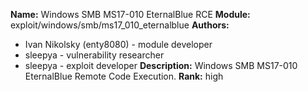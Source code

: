 **Name:** Windows SMB MS17-010 EternalBlue RCE
**Module:** exploit/windows/smb/ms17_010_eternalblue
**Authors:**
  * Ivan Nikolsky (enty8080) - module developer
  * sleepya - vulnerability researcher
  * sleepya - exploit developer
**Description:** Windows SMB MS17-010 EternalBlue Remote Code Execution.
**Rank:** high
